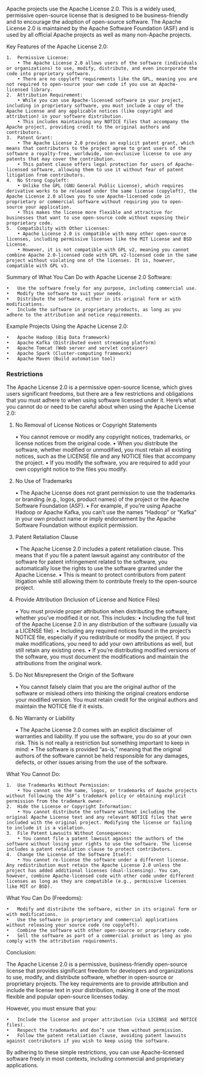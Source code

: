 Apache projects use the Apache License 2.0. This is a widely used, permissive open-source license that is designed to be business-friendly and to encourage the adoption of open-source software. The Apache License 2.0 is maintained by the Apache Software Foundation (ASF) and is used by all official Apache projects as well as many non-Apache projects.

Key Features of the Apache License 2.0:

	1.	Permissive License:
		• The Apache License 2.0 allows users of the software (individuals or organizations) to use, modify, distribute, and even incorporate the code into proprietary software.
		• There are no copyleft requirements like the GPL, meaning you are not required to open-source your own code if you use an Apache-licensed library.
	2.	Attribution Requirement:
		• While you can use Apache-licensed software in your project, including in proprietary software, you must include a copy of the Apache License and any applicable notices (like copyright and attribution) in your software distribution.
		• This includes maintaining any NOTICE files that accompany the Apache project, providing credit to the original authors and contributors.
	3.	Patent Grant:
		• The Apache License 2.0 provides an explicit patent grant, which means that contributors to the project agree to grant users of the software a royalty-free, worldwide, non-exclusive license to use any patents that may cover the contribution.
		• This patent clause offers legal protection for users of Apache-licensed software, allowing them to use it without fear of patent litigation from contributors.
	4.	No Strong Copyleft:
		• Unlike the GPL (GNU General Public License), which requires derivative works to be released under the same license (copyleft), the Apache License 2.0 allows you to use Apache-licensed code in proprietary or commercial software without requiring you to open-source your application.
		• This makes the license more flexible and attractive for businesses that want to use open-source code without exposing their proprietary code.
	5.	Compatibility with Other Licenses:
		• Apache License 2.0 is compatible with many other open-source licenses, including permissive licenses like the MIT License and BSD License.
		• However, it is not compatible with GPL v2, meaning you cannot combine Apache 2.0-licensed code with GPL v2-licensed code in the same project without violating one of the licenses. It is, however, compatible with GPL v3.

Summary of What You Can Do with Apache License 2.0 Software:

	•	Use the software freely for any purpose, including commercial use.
	•	Modify the software to suit your needs.
	•	Distribute the software, either in its original form or with modifications.
	•	Include the software in proprietary products, as long as you adhere to the attribution and notice requirements.

Example Projects Using the Apache License 2.0:

	•	Apache Hadoop (Big Data framework)
	•	Apache Kafka (Distributed event streaming platform)
	•	Apache Tomcat (Web server and servlet container)
	•	Apache Spark (Cluster-computing framework)
	•	Apache Maven (Build automation tool)


### Restrictions
The Apache License 2.0 is a permissive open-source license, which gives users significant freedoms, but there are a few restrictions and obligations that you must adhere to when using software licensed under it. Here’s what you cannot do or need to be careful about when using the Apache License 2.0:

1. No Removal of License Notices or Copyright Statements

	•	You cannot remove or modify any copyright notices, trademarks, or license notices from the original code.
	•	When you distribute the software, whether modified or unmodified, you must retain all existing notices, such as the LICENSE file and any NOTICE files that accompany the project.
	•	If you modify the software, you are required to add your own copyright notice to the files you modify.

2. No Use of Trademarks

	•	The Apache License does not grant permission to use the trademarks or branding (e.g., logos, product names) of the project or the Apache Software Foundation (ASF).
	•	For example, if you’re using Apache Hadoop or Apache Kafka, you can’t use the names “Hadoop” or “Kafka” in your own product name or imply endorsement by the Apache Software Foundation without explicit permission.

3. Patent Retaliation Clause

	•	The Apache License 2.0 includes a patent retaliation clause. This means that if you file a patent lawsuit against any contributor of the software for patent infringement related to the software, you automatically lose the rights to use the software granted under the Apache License.
	•	This is meant to protect contributors from patent litigation while still allowing them to contribute freely to the open-source project.

4. Provide Attribution (Inclusion of License and Notice Files)

	•	You must provide proper attribution when distributing the software, whether you’ve modified it or not. This includes:
	•	Including the full text of the Apache License 2.0 in any distribution of the software (usually via a LICENSE file).
	•	Including any required notices found in the project’s NOTICE file, especially if you redistribute or modify the project. If you make modifications, you need to add your own attributions as well, but still retain any existing ones.
	•	If you’re distributing modified versions of the software, you must document the modifications and maintain the attributions from the original work.

5. Do Not Misrepresent the Origin of the Software

	•	You cannot falsely claim that you are the original author of the software or mislead others into thinking the original creators endorse your modified version. You must retain credit for the original authors and maintain the NOTICE file if it exists.

6. No Warranty or Liability

	•	The Apache License 2.0 comes with an explicit disclaimer of warranties and liability. If you use the software, you do so at your own risk. This is not really a restriction but something important to keep in mind:
	•	The software is provided “as-is,” meaning that the original authors of the software cannot be held responsible for any damages, defects, or other issues arising from the use of the software.

What You Cannot Do:

	1.	Use Trademarks Without Permission:
		• You cannot use the name, logos, or trademarks of Apache projects without following the ASF’s trademark policy or obtaining explicit permission from the trademark owner.
	2.	Hide the License or Copyright Information:
		• You cannot distribute the software without including the original Apache License text and any relevant NOTICE files that were included with the original project. Modifying the license or failing to include it is a violation.
	3.	File Patent Lawsuits Without Consequences:
		• You cannot file a patent lawsuit against the authors of the software without losing your rights to use the software. The license includes a patent retaliation clause to protect contributors.
	4.	Change the License of the Software Itself:
		• You cannot re-license the software under a different license. Any redistribution must retain the Apache License 2.0 unless the project has added additional licenses (dual-licensing). You can, however, combine Apache-licensed code with other code under different licenses as long as they are compatible (e.g., permissive licenses like MIT or BSD).

What You Can Do (Freedoms):

	•	Modify and distribute the software, either in its original form or with modifications.
	•	Use the software in proprietary and commercial applications without releasing your source code (no copyleft).
	•	Combine the software with other open-source or proprietary code.
	•	Sell the software as part of a commercial product as long as you comply with the attribution requirements.

Conclusion:

The Apache License 2.0 is a permissive, business-friendly open-source license that provides significant freedom for developers and organizations to use, modify, and distribute software, whether in open-source or proprietary projects. The key requirements are to provide attribution and include the license text in your distribution, making it one of the most flexible and popular open-source licenses today.


However, you must ensure that you:

	•	Include the license and proper attribution (via LICENSE and NOTICE files).
	•	Respect the trademarks and don’t use them without permission.
	•	Follow the patent retaliation clause, avoiding patent lawsuits against contributors if you wish to keep using the software.

By adhering to these simple restrictions, you can use Apache-licensed software freely in most contexts, including commercial and proprietary applications.





